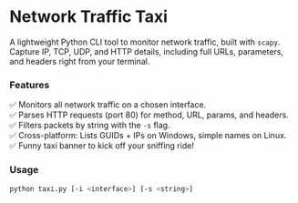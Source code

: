 # Network Traffic Taxi

A lightweight Python CLI tool to monitor network traffic, built with `scapy`.  
Capture IP, TCP, UDP, and HTTP details, including full URLs, parameters, and headers right from your terminal.

### Features
✅ Monitors all network traffic on a chosen interface.  
✅ Parses HTTP requests (port 80) for method, URL, params, and headers.  
✅ Filters packets by string with the `-s` flag.  
✅ Cross-platform: Lists GUIDs + IPs on Windows, simple names on Linux.  
✅ Funny taxi banner to kick off your sniffing ride!  

### Usage
```bash
python taxi.py [-i <interface>] [-s <string>]